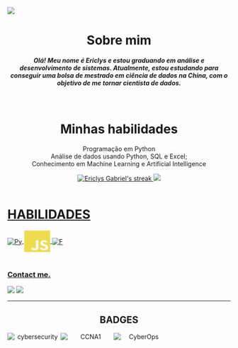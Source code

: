![](https://komarev.com/ghpvc/?username=gaberibr-github-username&style=plastic)
<div align="center">
  <h1>Sobre mim</h1>
    <h5 align="center"> Olá! Meu nome é Ericlys e estou graduando em análise e desenvolvimento de sistemas. Atualmente, estou estudando para conseguir uma bolsa de mestrado em ciência de dados na China, com o objetivo de me tornar cientista de dados.</h5>
  <div style="display: inline_block"><br>
  <h1>Minhas habilidades</h1>

Programação em Python <br>
Análise de dados usando Python, SQL e Excel; <br>
Conhecimento em Machine Learning e Artificial Intelligence
 </div>
  
<div>
  <div>
    <a href="https://github.com/GaberiBR">
      <img title="Streak" alt="Ericlys Gabriel's streak" src="https://github-readme-streak-stats.herokuapp.com?user=gaberibr&theme=navy-gear&date_format=M%20j%5B%2C%20Y%5D" width=300px/>
    <img height="118em" src="https://github-readme-stats.vercel.app/api/top-langs/?username=GaberiBR&layout=compact&langs_count=6&theme=gruvbox"/>
  </div>
  <div align="left" style="display: inline_block"><br>
    <h1> HABILIDADES </h1>
    <img align="center" alt="Py" height="50" width="60" src="https://cdn.jsdelivr.net/gh/devicons/devicon/icons/python/python-original-wordmark.svg" />
    <img align="center" alt="Js" height="50" width="60" src="https://raw.githubusercontent.com/devicons/devicon/master/icons/javascript/javascript-plain.svg">
    <img align="center" alt="F" height="50" width="60" src="https://cdn.jsdelivr.net/gh/devicons/devicon/icons/figma/figma-original.svg" />
  </div>
</div> 
 
 <br>
 <div align="left">
   <h3>Contact me.</h3>
 
  <a href="https://discord.gg/UpWte22g4h" target="_blank"> <img src="https://img.shields.io/badge/Discord-7289DA?style=for-the-badge&logo=discord&logoColor=white" target="_blank"></a>
  <a href="https://www.linkedin.com/in/ericlysgabriel" target="_blank"> <img src="https://img.shields.io/badge/-LinkedIn-%230077B5?style=for-the-badge&logo=linkedin&logoColor=white" target="_blank"></a>
   
 <hr>
</div>
  <div>
  <h2 align="center">BADGES</h2>
  <a href= "https://www.credly.com/badges/a683039c-a18d-4628-8b73-61fe8ed4539d/public_url"> 
  <img align="left" src= "https://images.credly.com/size/340x340/images/054913b2-e271-49a2-a1a4-9bf1c1f9a404/CyberEssentials.png" width = 120px alt = "cybersecurity">
  <a href= "https://www.credly.com/badges/d9deecce-5826-4978-bcdc-1f033c64514a/public_url"> 
  <img align="left" src= "https://images.credly.com/size/340x340/images/70d71df5-f3dc-4380-9b9d-f22513a70417/CCNAITN__1_.png" width = 120px alt = "CCNA1">
  <a href= "[https://www.credly.com/badges/d9deecce-5826-4978-bcdc-1f033c64514a/public_url"> 
  <img align="left" src= "https://images.credly.com/size/340x340/images/53f37f83-04a1-4935-9b1e-21a99cc6e1b2/CyberOpsAssoc.png" width = 120px alt = "CyberOps">
</div>
